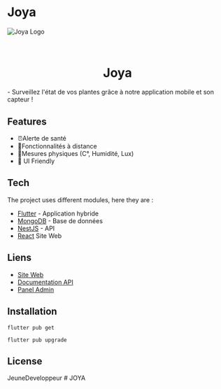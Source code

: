 # Joya

![Joya Logo](https://gitlab.com/teddy.villars1/joya/-/raw/main/TechJoya.png)

## 
<div align="center" style="display:flex;flex-direction:column;">

<h1>Joya</h1>
</div>
- Surveillez l'état de vos plantes grâce à notre application mobile et son capteur !


## Features

- ⏰Alerte de santé
- 📱Fonctionnalités à distance
- 🔋Mesures physiques (C°, Humidité, Lux)
- 🎨 UI Friendly

## Tech

The project uses different modules, here they are :

- [Flutter](https://flutter.dev/) - Application hybride
- [MongoDB](https://www.mongodb.com/fr-fr) - Base de données
- [NestJS](https://nestjs.com/) - API
- [React](https://fr.reactjs.org/) Site Web

## Liens

- [Site Web](https://lejeunedeveloppeur.fr)
- [Documentation API](https://lejeunedeveloppeur.fr/api/doc/)
- [Panel Admin]()




## Installation

`flutter pub get`

`flutter pub upgrade`


## License

JeuneDeveloppeur
#   J O Y A  
 